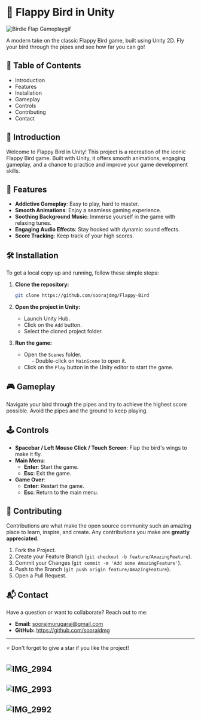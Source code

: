 # 🐤 Flappy Bird in Unity

 
 ![Birdie Flap Gameplaygif](https://github.com/user-attachments/assets/d8db4ba8-1d12-4cdc-b595-40f039b08aa2)




A modern take on the classic Flappy Bird game, built using Unity 2D. Fly your bird through the pipes and see how far you can go!

## 🚀 Table of Contents

- Introduction
- Features
- Installation
- Gameplay
- Controls
- Contributing
- Contact
  
## 📖 Introduction

Welcome to Flappy Bird in Unity! This project is a recreation of the iconic Flappy Bird game. Built with Unity, it offers smooth animations, engaging gameplay, and a chance to practice and improve your game development skills.

## 🌟 Features

- **Addictive Gameplay**: Easy to play, hard to master.  
- **Smooth Animations**: Enjoy a seamless gaming experience.
- **Soothing Background Music**: Immerse yourself in the game with relaxing tunes.
- **Engaging Audio Effects**: Stay hooked with dynamic sound effects.
- **Score Tracking**: Keep track of your high scores.

## 🛠 Installation

To get a local copy up and running, follow these simple steps:

1. **Clone the repository:**
    ```sh
    git clone https://github.com/soorajdmg/Flappy-Bird
    ```

2. **Open the project in Unity:**
    - Launch Unity Hub.
    - Click on the `Add` button.
    - Select the cloned project folder.

3. **Run the game:**
    - Open the `Scenes` folder.  
      <span style="margin-left: 20px;">- Double-click on `MainScene` to open it.</span>  
    - Click on the `Play` button in the Unity editor to start the game.

## 🎮 Gameplay

Navigate your bird through the pipes and try to achieve the highest score possible. Avoid the pipes and the ground to keep playing.

## 🕹 Controls

- **Spacebar / Left Mouse Click / Touch Screen**: Flap the bird's wings to make it fly.
- **Main Menu**:
  - **Enter**: Start the game.
  - **Esc**: Exit the game.
- **Game Over**:
  - **Enter**: Restart the game.
  - **Esc**: Return to the main menu.

## 🤝 Contributing

Contributions are what make the open source community such an amazing place to learn, inspire, and create. Any contributions you make are **greatly appreciated**.

1. Fork the Project.
2. Create your Feature Branch (`git checkout -b feature/AmazingFeature`).
3. Commit your Changes (`git commit -m 'Add some AmazingFeature'`).
4. Push to the Branch (`git push origin feature/AmazingFeature`).
5. Open a Pull Request.

## 📬 Contact

Have a question or want to collaborate? Reach out to me:

- **Email:** [soorajmurugaraj@gmail.com](soorajmurugaraj@gmail.com)
- **GitHub:** https://github.com/soorajdmg

---

⭐️ Don't forget to give a star if you like the project!

![IMG_2994](https://github.com/user-attachments/assets/739d4130-589f-44d9-80f2-107fd0ea9a7e)
---
![IMG_2993](https://github.com/user-attachments/assets/25f82311-e291-4cde-bf97-3ce725630ab6)
---
![IMG_2992](https://github.com/user-attachments/assets/29478ec8-66cc-4f1b-80b4-3d47b46f2aa4)
---

